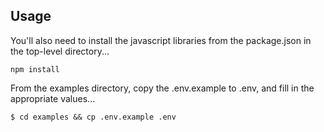 ## Usage

You'll also need to install the javascript libraries from the package.json in the top-level directory...

```
npm install
```

From the examples directory, copy the .env.example to .env, and fill in the appropriate values...

```
$ cd examples && cp .env.example .env
```
